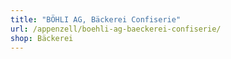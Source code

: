 ```yaml
---
title: "BÖHLI AG, Bäckerei Confiserie"
url: /appenzell/boehli-ag-baeckerei-confiserie/
shop: Bäckerei
---
```

